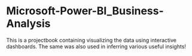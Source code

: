 # Microsoft-Power-BI_Business-Analysis
This is a projectbook containing visualizing the data using interactive dashboards. The same was also used in inferring various useful insights!  
